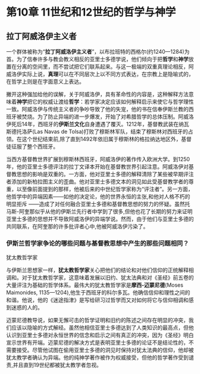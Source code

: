 # 第10章 11世纪和12世纪的哲学与神学

## 拉丁阿威洛伊主义者

一个群体被称为“**拉丁阿威洛伊主义者**”，以布拉班特的西格尔(约1240—1284)为首。为了信奉许多与教会教义相反的亚里士多德学说，他们倾向于把**哲学**和**神学**放置在分离的空间里，而不尝试把它们联系起来。与这一极端的双重真理论相反，阿威洛伊实际上说，**真理**可以在不同层次上以不同方式表达，在宗教上是隐喻式的，在哲学上则是在字面意义上表达。

撇开这种强加给他的误解，关于阿威洛伊，具有革命性的内容是，这种解释方法意味着**神学**把它的权威让渡给**哲学**：若学家决定应该如何解释启示来使它与哲学理性一致。阿威洛伊与传统主义者的争吵导致了他的失宠，他的书在信奉伊斯兰教的西班牙被焚烧。为了防止异端的进一步爆发，开始了对希腊哲学的总体压制。阿威洛伊死后14年，西班牙的**伊斯兰文化**自身遭遇了覆灭。1212年，基督教武装在纳瓦斯德托洛萨(Las Navas de Tolsa)打败了穆斯林军队，结束了穆斯林对西班牙的占领。在这个世纪结束前,除了直到1492年依旧属于穆斯林的格拉纳达地区外，基督徒征服了整个西班牙。

当西方基督教世界扩展到穆斯林西班牙，阿威洛伊的著作传入欧洲大学。到1250年，他的亚里士多德评注的拉丁文译本开始在基督教世界引起注意。阿威洛伊对基督教思想的影响是双重的。一方面，他对亚里士多德的解释清除了某些被早期评注者添加的新柏拉图主义的歪曲。他对亚里士多德文本的洞见如此受基督教学者的尊重，以至像前面提到的那样，他被后来的中世纪哲学家称为“评注者”。另一方面，他哲学中的异端因素——如他的决定论，他的世界永恒的主张,和他对人格不朽的明显拒斥 ——造成了对任何融合亚里士多德和基督教思想的努力的怀疑。虽然托马斯-阿奎那似乎从他的伊斯兰先行者中学到了很多,但他也花了长期的努力来证明亚里士多德的思想并不导致阿威洛伊的异端学说。然而，由于他们与亚里士多德的共同联系，在阿奎那的许多批评者心中,他被阿威洛伊污染了。

### 伊斯兰哲学家争论的哪些问题与基督教思想中产生的那些问题相同？

犹太教哲学家

与伊斯兰思想家一样，**犹太教哲学家**关心把他们的结论和对他们信仰的正统解释相调和。对于犹太教哲学家，这意味着发展以旧约、犹太法典和对《圣经》前五卷的大量评注为基础的哲学体系。最伟大的犹太教哲学家是**摩西-迈蒙尼德**(Moses Maimonides, 1135—1204),他生于西班牙的科尔多瓦。他确信信仰和理性之间的和谐。他说，他的《迷途指津》是写给研习过哲学而又对如何将它与信仰相调和感到迷惑的人的。

迈蒙尼德教导说，如果无懈可击的哲学证明和旧约的陈述之间存在明显的冲突，我们应该以隐喻的方式解经。虽然他相信亚里士多德达到了人类知识的最高点，但他认识到亚里士多德对永恒世界的信念和启示之间有真正的冲突，因为《圣经》明白宣示世界有开端。迈蒙尼德的解决方式是表明亚里士多德的论证不是结论性的，不需要接受。尽管他试图在偷用亚里士多德的洞见时保持对犹太法典的信仰，他却被犹太教学者确认为异端。他的纯神学著作被作为权威接受，但他的哲学著作受到谴责,并且直到19世纪都被犹太教学者忽视。